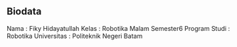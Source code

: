## Biodata
Nama : Fiky Hidayatullah
Kelas : Robotika Malam Semester6
Program Studi : Robotika
Universitas : Politeknik Negeri Batam

